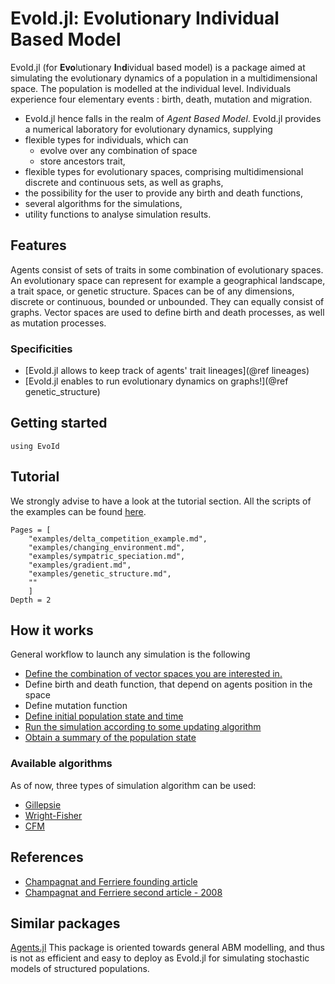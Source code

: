 # EvoId.jl: Evolutionary Individual Based Model

EvoId.jl (for **Evo**lutionary **I**n**d**ividual based model) is a package aimed at simulating the evolutionary dynamics of a population in a multidimensional space. The population is modelled at the individual level. Individuals experience four elementary events : birth, death, mutation and migration.

- EvoId.jl hence falls in the realm of *Agent Based Model*.
EvoId.jl provides a numerical laboratory for evolutionary dynamics, supplying
- flexible types for individuals, which can
    - evolve over any combination of space
    - store ancestors trait,
- flexible types for evolutionary spaces, comprising multidimensional discrete and continuous sets, as well as graphs,
- the possibility for the user to provide any birth and death functions,
- several algorithms for the simulations,
- utility functions to analyse simulation results.

## Features
Agents consist of sets of traits in some combination of evolutionary spaces. An evolutionary space can represent for example a geographical landscape, a trait space, or genetic structure. Spaces can be of any dimensions, discrete or continuous, bounded or unbounded. They can equally consist of graphs.
Vector spaces are used to define birth and death processes, as well as mutation processes.

### Specificities
- [EvoId.jl allows to keep track of agents' trait lineages](@ref lineages)
- [EvoId.jl enables to run evolutionary dynamics on graphs!](@ref genetic_structure)

## Getting started
```@repl
using EvoId
```

## Tutorial
We strongly advise to have a look at the tutorial section. All the scripts of the examples can be found [here](https://gitlab.ethz.ch/bvictor/EvoId/-/tree/master/examples).
```@contents
Pages = [
    "examples/delta_competition_example.md",
    "examples/changing_environment.md",
    "examples/sympatric_speciation.md",
    "examples/gradient.md",
    "examples/genetic_structure.md",
    ""
    ]
Depth = 2
```
## How it works
General workflow to launch any simulation is the following

- [Define the combination of vector spaces you are interested in.](manual/space.md)
- Define birth and death function, that depend on agents position in the space
- Define mutation function
- [Define initial population state and time](manual/world)
- [Run the simulation according to some updating algorithm](manual/run_world.md)
- [Obtain a summary of the population state](manual/callbacks.md)

### Available algorithms
As of now, three types of simulation algorithm can be used:
- [Gillepsie](manual/gillepsie.md)
- [Wright-Fisher](manual/wright_fisher.md)
- [CFM](CFM.md)

## References
- [Champagnat and Ferriere founding article](https://linkinghub.elsevier.com/retrieve/pii/S0040580905001632)
- [Champagnat and Ferriere second article - 2008](https://www.tandfonline.com/doi/full/10.1080/15326340802437710)

## Similar packages
[Agents.jl](https://juliadynamics.github.io/Agents.jl/) This package is oriented towards general ABM modelling, and thus is not as efficient and easy to deploy as EvoId.jl for simulating stochastic models of structured populations.
